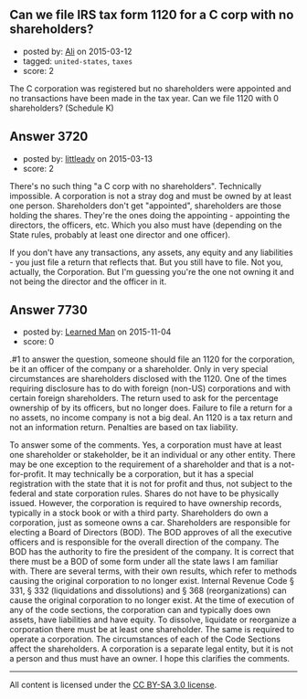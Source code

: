 ## Can we file IRS tax form 1120 for a C corp with no shareholders?

- posted by: [Ali](https://stackexchange.com/users/2815644/ali) on 2015-03-12
- tagged: `united-states`, `taxes`
- score: 2

<p>The C corporation was registered but no shareholders were appointed and no transactions have been made in the tax year. Can we file 1120 with 0 shareholders? (Schedule K)</p>



## Answer 3720

- posted by: [littleadv](https://stackexchange.com/users/307221/littleadv) on 2015-03-13
- score: 2

<p>There's no such thing "a C corp with no shareholders". Technically impossible. A corporation is not a stray dog and must be owned by at least one person. Shareholders don't get "appointed", shareholders are those holding the shares. They're the ones doing the appointing - appointing the directors, the officers, etc. Which you also must have (depending on the State rules, probably at least one director and one officer).</p>

<p>If you don't have any transactions, any assets, any equity and any liabilities - you just file a return that reflects that. But you still have to file. Not you, actually, the Corporation. But I'm guessing you're the one not owning it and not being the director and the officer in it.</p>



## Answer 7730

- posted by: [Learned Man](https://stackexchange.com/users/7236940/learned-man) on 2015-11-04
- score: 0

<p>.#1 to answer the question, someone should file an 1120 for the corporation, be it an officer of the company or a shareholder. Only in very special circumstances are shareholders disclosed with the 1120. One of the times requiring disclosure has to do with foreign (non-US) corporations and with certain foreign shareholders. The return used to ask for the percentage ownership of by its officers, but no longer does. Failure to file a return for a no assets, no income company is not a big deal. An 1120 is a tax return and not an information return. Penalties are based on tax liability. </p>

<p>To answer some of the comments. Yes, a corporation must have at least one shareholder or stakeholder, be it an individual or any other entity. There may be one exception to the requirement of a shareholder and that is a not-for-profit. It may technically be a corporation, but it has a special registration with the state that it is not for profit and thus, not subject to the federal and state corporation rules. Shares do not have to be physically issued. However, the corporation is required to have ownership records, typically in a stock book or with a third party. Shareholders do own a corporation, just as someone owns a car. Shareholders are responsible for electing a Board of Directors (BOD). The BOD approves of all the executive officers and is responsible for the overall direction of the company. The BOD has the authority to fire the president of the company. It is correct that there must be a BOD of some form under all the state laws I am familiar with. There are several terms, with their own results, which refer to methods causing the original corporation to no longer exist. Internal Revenue Code § 331, § 332 (liquidations and dissolutions) and § 368 (reorganizations) can cause the original corporation to no longer exist. At the time of execution of any of the code sections, the corporation can and typically does own assets, have liabilities and have equity. To dissolve, liquidate or reorganize a corporation there must be at least one shareholder. The same is required to operate a corporation. The circumstances of each of the Code Sections affect the shareholders. A corporation is a separate legal entity, but it is not a person and thus must have an owner. I hope this clarifies the comments.</p>




---

All content is licensed under the [CC BY-SA 3.0 license](https://creativecommons.org/licenses/by-sa/3.0/).
